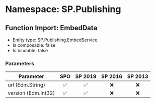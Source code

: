# Namespace: SP.Publishing

## Function Import: EmbedData

- Entity type: SP.Publishing.EmbedService
- Is composable: false
- Is bindable: false

### Parameters

Parameter | SPO | SP 2019 | SP 2016 | SP 2013
----------|:---:|:-------:|:-------:|:-------:
url (Edm.String) | ✅ | ✅ | ❌ | ❌
version (Edm.Int32) | ✅ | ✅ | ❌ | ❌